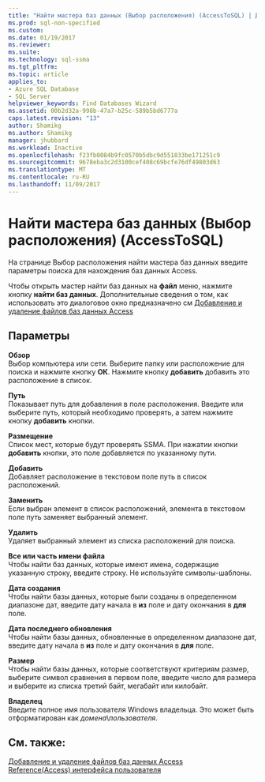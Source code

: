 ```yaml
---
title: "Найти мастера баз данных (Выбор расположения) (AccessToSQL) | Документы Microsoft"
ms.prod: sql-non-specified
ms.custom: 
ms.date: 01/19/2017
ms.reviewer: 
ms.suite: 
ms.technology: sql-ssma
ms.tgt_pltfrm: 
ms.topic: article
applies_to:
- Azure SQL Database
- SQL Server
helpviewer_keywords: Find Databases Wizard
ms.assetid: 00b2d32a-998b-47a7-b25c-589b5bd6777a
caps.latest.revision: "13"
author: Shamikg
ms.author: Shamikg
manager: jhubbard
ms.workload: Inactive
ms.openlocfilehash: f23fb0084b9fc0570b5dbc9d551833be171251c9
ms.sourcegitcommit: 9678eba3c2d3100cef408c69bcfe76df49803d63
ms.translationtype: MT
ms.contentlocale: ru-RU
ms.lasthandoff: 11/09/2017
---
```

# <a name="find-databases-wizard-select-locations-accesstosql"></a>Найти мастера баз данных (Выбор расположения) (AccessToSQL)
На странице Выбор расположения найти мастера баз данных введите параметры поиска для нахождения баз данных Access.  
  
Чтобы открыть мастер найти баз данных на **файл** меню, нажмите кнопку **найти баз данных**. Дополнительные сведения о том, как использовать это диалоговое окно предназначено см [Добавление и удаление файлов баз данных Access](http://msdn.microsoft.com/en-us/e944c740-4c8a-4bc1-b0ed-be57bc06dced)  
  
## <a name="options"></a>Параметры  
**Обзор**  
Выбор компьютера или сети. Выберите папку или расположение для поиска и нажмите кнопку **ОК**. Нажмите кнопку **добавить** добавить это расположение в список.  
  
**Путь**  
Показывает путь для добавления в поле расположения. Введите или выберите путь, который необходимо проверять, а затем нажмите кнопку **добавить** кнопки.  
  
**Размещение**  
Список мест, которые будут проверять SSMA. При нажатии кнопки **добавить** кнопки, это поле добавляется по указанному пути.  
  
**Добавить**  
Добавляет расположение в текстовом поле путь в список расположений.  
  
**Заменить**  
Если выбран элемент в список расположений, элемента в текстовом поле путь заменяет выбранный элемент.  
  
**Удалить**  
Удаляет выбранный элемент из списка расположений для поиска.  
  
**Все или часть имени файла**  
Чтобы найти баз данных, которые имеют имена, содержащие указанную строку, введите строку. Не используйте символы-шаблоны.  
  
**Дата создания**  
Чтобы найти базы данных, которые были созданы в определенном диапазоне дат, введите дату начала в **из** поле и дату окончания в **для** поле.  
  
**Дата последнего обновления**  
Чтобы найти базы данных, обновленные в определенном диапазоне дат, введите дату начала в **из** поле и дату окончания в **для** поле.  
  
**Размер**  
Чтобы найти базы данных, которые соответствуют критериям размер, выберите символ сравнения в первом поле, введите число для размера и выберите из списка третий байт, мегабайт или килобайт.  
  
**Владелец**  
Введите полное имя пользователя Windows владельца. Это может быть отформатирован как *домена*\\*пользователя*.  
  
## <a name="see-also"></a>См. также:  
[Добавление и удаление файлов баз данных Access](http://msdn.microsoft.com/en-us/e944c740-4c8a-4bc1-b0ed-be57bc06dced)  
[Reference(Access) интерфейса пользователя](http://msdn.microsoft.com/en-us/af24c303-4a41-449b-9c86-d6558a97e839)  
  
